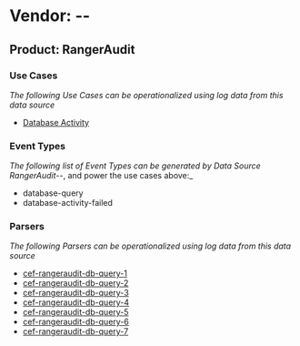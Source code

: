Vendor: --
==========
Product: RangerAudit
--------------------

### Use Cases

_The following Use Cases can be operationalized using log data from this data source_

* [Database Activity](../UseCases/usecase_database_activity.md)


### Event Types

_The following list of Event Types can be generated by Data Source RangerAudit_--, and power the use cases above:_

- database-query
- database-activity-failed


### Parsers

_The following Parsers can be operationalized using log data from this data source_

* [cef-rangeraudit-db-query-1](../Parsers/parserContent_cef-rangeraudit-db-query-1.md)
* [cef-rangeraudit-db-query-2](../Parsers/parserContent_cef-rangeraudit-db-query-2.md)
* [cef-rangeraudit-db-query-3](../Parsers/parserContent_cef-rangeraudit-db-query-3.md)
* [cef-rangeraudit-db-query-4](../Parsers/parserContent_cef-rangeraudit-db-query-4.md)
* [cef-rangeraudit-db-query-5](../Parsers/parserContent_cef-rangeraudit-db-query-5.md)
* [cef-rangeraudit-db-query-6](../Parsers/parserContent_cef-rangeraudit-db-query-6.md)
* [cef-rangeraudit-db-query-7](../Parsers/parserContent_cef-rangeraudit-db-query-7.md)
